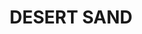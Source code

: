 ---
title: "DESERT SAND"
price: "TBA"
desc: "Bez opisa"
img_path: "/assets/img/A.MIG-0029.jpg"
brand: AMMO
available: true
special_offer: false
soon: false
cat: "Akrilne-Boje"
subcat: "AB-AMMO"
subsubcat: "AkrilneBoje-AMMO-POJEDINACNE-BOJE"
---